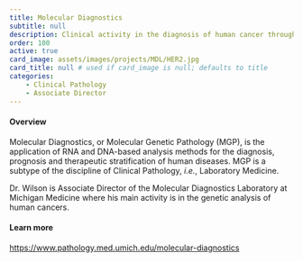 ```yaml
---
title: Molecular Diagnostics
subtitle: null
description: Clinical activity in the diagnosis of human cancer through RNA and DNA-based analytics
order: 100
active: true
card_image: assets/images/projects/MDL/HER2.jpg 
card_title: null # used if card_image is null; defaults to title
categories: 
    - Clinical Pathology
    - Associate Director
---
```


#### Overview

Molecular Diagnostics, or Molecular Genetic Pathology (MGP), is the application of RNA and DNA-based analysis methods for the diagnosis, prognosis and therapeutic stratification of human diseases. MGP is a subtype of the discipline of Clinical Pathology, _i.e._, Laboratory Medicine.

Dr. Wilson is Associate Director of the Molecular Diagnostics Laboratory at Michigan Medicine where his main activity is in the genetic analysis of human cancers.

#### Learn more

<https://www.pathology.med.umich.edu/molecular-diagnostics>
